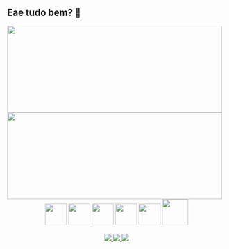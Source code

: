 
  ## Eae tudo bem? 👋


<div>
<img src = 'https://github-readme-stats.vercel.app/api?username=Ri4n1990&show_icons=true&bg_color=4E69EF&text_color=E8F2C9&title_color=E8F2C9&icon_color=F07E4D&locale=pt-br&include_all_commits=true&rank_icon=github'  style="width:495px; height:200px;">
<img src = 'https://github-readme-stats.vercel.app/api/top-langs/?username=Ri4n1990&size_weight=0.5&count_weight=0.5&hide=handlebars&hide_title=true&bg_color=4E69EF&text_color=E8F2C9'style="width:495px; height:200px;">
      

</div>


<div align = 'center'> 

  
  <img height="50px" width="50px" src="https://cdn.jsdelivr.net/gh/devicons/devicon@latest/icons/python/python-original.svg" /> 
  <img height="50px" width="50px" src="https://cdn.jsdelivr.net/gh/devicons/devicon@latest/icons/html5/html5-original.svg" />
  <img height="50px" width="50px" src="https://cdn.jsdelivr.net/gh/devicons/devicon@latest/icons/css3/css3-original.svg" />
  <img height="50px" width="50px" src="https://cdn.jsdelivr.net/gh/devicons/devicon@latest/icons/javascript/javascript-original.svg" />
  <img height="50px" width="50px" src="https://cdn.jsdelivr.net/gh/devicons/devicon@latest/icons/jquery/jquery-plain-wordmark.svg" />
  <img height="60px" width="60px" src="https://cdn.jsdelivr.net/gh/devicons/devicon@latest/icons/mysql/mysql-original-wordmark.svg" />
  
</div> <br>


<div align = 'center'>

  <div>
    <a href="mailto:rianmagnus5791@gmail.com" target="_blank">
      <img src="https://img.shields.io/badge/Gmail-D14836?style=for-the-badge&logo=gmail&logoColor=white">
      
  </a>  

  <a href="https://wa.me/5551993746389" target="_blank">
      <img src="https://img.shields.io/badge/WhatsApp-25D366?style=for-the-badge&logo=whatsapp&logoColor=white">
      
  </a>   

   <a href="https://www.linkedin.com/in/rian-magnus-850597252/" target="_blank">
      <img src="https://img.shields.io/badge/LinkedIn-0077B5?style=for-the-badge&logo=linkedin&logoColor=white">
      
  </a> 
 



  
</div>
 




